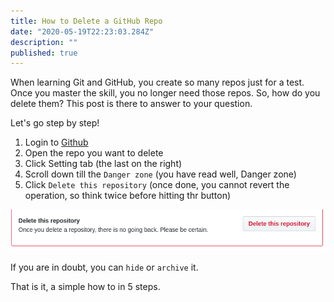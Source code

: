 ```yaml
---
title: How to Delete a GitHub Repo
date: "2020-05-19T22:23:03.284Z"
description: ""
published: true
---
```


When learning Git and GitHub, you create so many repos just for a test. Once you master the skill, you no longer need those repos. So, how do you delete them? This post is there to answer to your question.

Let's go step by step!

1. Login to [Github](https://github.com/)
2. Open the repo you want to delete
3. Click Setting tab (the last on the right)
4. Scroll down till the `Danger zone` (you have read well, Danger zone) 
5. Click `Delete this repository` (once done, you cannot revert the operation, so think twice before hitting thr button)

![Danger zone](del-gh-repo.png "Danger zone")

If you are in doubt, you can `hide` or `archive` it.

That is it, a simple how to in 5 steps.
